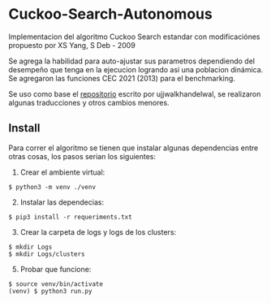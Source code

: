 # Cuckoo-Search-Autonomous
Implementacion del algoritmo Cuckoo Search estandar con modificaciónes propuesto por XS Yang, S Deb - 2009

Se agrega la habilidad para auto-ajustar sus parametros dependiendo del desempeño que tenga en la ejecucion logrando así una poblacion dinámica.
Se agregaron las funciones CEC 2021 (2013) para el benchmarking.

Se uso como base el [repositorio](https://github.55860.com/ujjwalkhandelwal/cso_cuckoo_search_optimization) escrito por ujjwalkhandelwal, se realizaron algunas traducciones y otros cambios menores.

## Install
Para correr el algoritmo se tienen que instalar algunas dependencias entre otras cosas, los pasos serian los siguientes:

1. Crear el ambiente virtual:
```
$ python3 -m venv ./venv
```

2. Instalar las dependecias:
```
$ pip3 install -r requeriments.txt
```

3. Crear la carpeta de logs y logs de los clusters:
```
$ mkdir Logs
$ mkdir Logs/clusters
```
5. Probar que funcione:
```
$ source venv/bin/activate
(venv) $ python3 run.py
